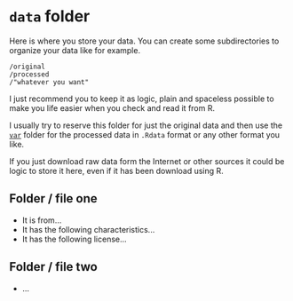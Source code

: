 # `data` folder 

Here is where you store your data. You can create some subdirectories to organize your data like for example. 

```
/original
/processed
/"whatever you want"
```

I just recommend you to keep it as logic, plain and spaceless possible to make you life easier when you check and read it from R. 

I usually try to reserve this folder for just the original data and then use the [`var`](/var) folder for the processed data in `.Rdata` format or any other format you like. 

If you just download raw data form the Internet or other sources it could be logic to store it here, even if it has been download using R. 

## Folder / file one 

- It is from...
- It has the following characteristics...
- It has the following license... 

## Folder / file two 

- ... 


